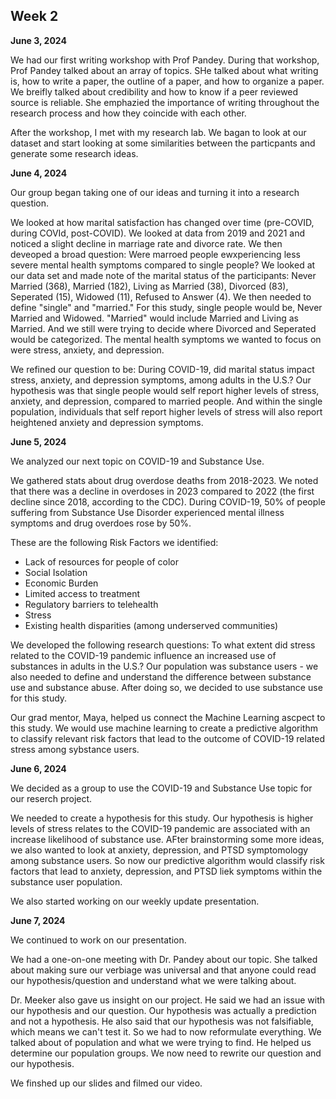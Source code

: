 ## Week 2

**June 3, 2024**

We had our first writing workshop with Prof Pandey. During that workshop, Prof Pandey talked about an array of topics. SHe talked about what writing is, how to write a paper, the outline 
of a paper, and how to organize a paper. We breifly talked about credibility and how to know if a peer reviewed source is reliable. She emphazied the importance of writing throughout the
research process and how they coincide with each other. 

After the workshop, I met with my research lab. We bagan to look at our dataset and start looking at some similarities between the particpants and generate some research ideas. 

**June 4, 2024**

Our group began taking one of our ideas and turning it into a research question. 

We looked at how marital satisfaction has changed over time (pre-COVID, during COVId, post-COVID). We looked at data from 2019 and 2021 and noticed a slight decline in marriage rate and 
divorce rate. We then deveoped a broad question: Were marroed people ewxperiencing less severe mental health symptoms compared to single people? We looked at our data set and made note 
of the marital status of the participants: Never Married (368), Married (182), Living as Married (38), Divorced (83), Seperated (15), Widowed (11), Refused to Answer (4). We then needed 
to define "single" and "married." For this study, single people would be, Never Married and Widowed. "Married" would include Married and Living as Married. And we still were trying to 
decide where Divorced and Seperated would be categorized. The mental health symptoms we wanted to focus on were stress, anxiety, and depression. 

We refined our question to be: During COVID-19, did marital status impact stress, anxiety, and depression symptoms, among adults in the U.S.? Our hypothesis was that single people would 
self report higher levels of stress, anxiety, and depression, compared to married people. And within the single population, individuals that self report higher levels of stress will 
also report heightened anxiety and depression symptoms. 

**June 5, 2024**

We analyzed our next topic on COVID-19 and Substance Use. 

We gathered stats about drug overdose deaths from 2018-2023. We noted that there was a decline in overdoses in 2023 compared to 2022 (the first decline since 2018, according to the CDC). During COVID-19, 50% of people suffering from Substance Use Disorder experienced mental illness symptoms and drug overdoes rose by 50%. 

These are the following Risk Factors we identified:
- Lack of resources for people of color
- Social Isolation
- Economic Burden
- Limited access to treatment
- Regulatory barriers to telehealth
- Stress
- Existing health disparities (among underserved communities)

We developed the following research questions: To what extent did stress related to the COVID-19 pandemic influence an increased use of substances in adults in the U.S.?
Our population was substance users - we also needed to define and understand the difference between substance use and substance abuse. After doing so, we decided to use substance use for this study. 

Our grad mentor, Maya, helped us connect the Machine Learning ascpect to this study. We would use machine learning to create a predictive algorithm to classify relevant risk factors that lead to the outcome of COVID-19 related stress among sybstance users. 

**June 6, 2024**

We decided as a group to use the COVID-19 and Substance Use topic for our reserch project. 

We needed to create a hypothesis for this study. Our hypothesis is higher levels of stress relates to the COVID-19 pandemic are associated with an increase likelihood of substance use. AFter brainstorming some more ideas, we also wanted to look at anxiety, depression, and PTSD symptomology among substance users. So now our predictive algorithm would classify risk factors that lead to anxiety, depression, and PTSD liek symptoms within the substance user population. 

We also started working on our weekly update presentation. 

**June 7, 2024**

We continued to work on our presentation. 

We had a one-on-one meeting with Dr. Pandey about our topic. She talked about making sure our verbiage was universal and that anyone could read our hypothesis/question and understand what we were talking about. 

Dr. Meeker also gave us insight on our project. He said we had an issue with our hypothesis and our question. Our hypothesis was actually a prediction and not a hypothesis. He also said that our hypothesis was not falsifiable, which means we can't test it. So we had to now reformulate everything. We talked about of population and what we were trying to find. He helped us determine our population groups. We now need to rewrite our question and our hypothesis. 

We finshed up our slides and filmed our video. 
